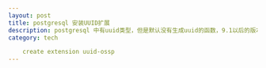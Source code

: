 ```yaml
---
layout: post
title: postgresql 安装UUID扩展 
description: postgresql 中有uuid类型，但是默认没有生成uuid的函数，9.1以后的版本安装扩展非常容易：create extension ＋ 扩展功能名称。 
category: tech

    create extension uuid-ossp
---
```

